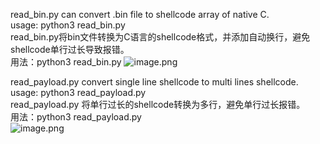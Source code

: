 read_bin.py can convert .bin file to shellcode array of native C. \
usage: python3 read_bin.py \
read_bin.py将bin文件转换为C语言的shellcode格式，并添加自动换行，避免shellcode单行过长导致报错。\
用法：python3 read_bin.py
![image.png](https://cdn.nlark.com/yuque/0/2023/png/2563483/1681210700853-d0800aed-c17e-466f-8a32-9bd56cdd4b4e.png#averageHue=%233e4650&clientId=uff4f439a-5567-4&from=paste&height=1211&id=u25057398&name=image.png&originHeight=1816&originWidth=2297&originalType=binary&ratio=1.5&rotation=0&showTitle=false&size=620600&status=done&style=none&taskId=uf04a101a-b684-46a8-8422-29ec0eef4f5&title=&width=1531.3333333333333)

read_payload.py convert single line shellcode to multi lines shellcode. \
usage: python3 read_payload.py \
read_payload.py 将单行过长的shellcode转换为多行，避免单行过长报错。 \
用法：python3 read_payload.py \
![image.png](https://cdn.nlark.com/yuque/0/2023/png/2563483/1681210949148-8db82864-2525-4aed-bb1b-ed2e3b319a82.png#averageHue=%233f4852&clientId=u0f91eae2-2a01-4&from=paste&height=1116&id=uf2349b46&name=image.png&originHeight=1674&originWidth=2297&originalType=binary&ratio=1.5&rotation=0&showTitle=false&size=353699&status=done&style=none&taskId=u478be8d3-efb8-43f4-aceb-3f29230310c&title=&width=1531.3333333333333)
